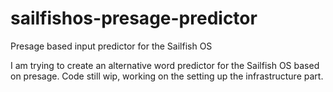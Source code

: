 # sailfishos-presage-predictor
Presage based input predictor for the Sailfish OS

I am trying to create an alternative word predictor for the Sailfish OS based on presage.
Code still wip, working on the setting up the infrastructure part. 
